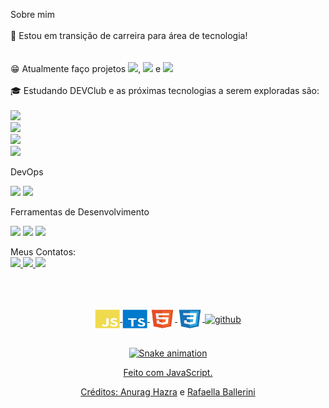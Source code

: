 Sobre mim <br><br>
🤔  Estou em transição de carreira para área de tecnologia! <br><br>
<br>
😁  Atualmente faço projetos <img src="https://img.shields.io/badge/HTML5-E34F26?style=for-the-badge&logo=html5&logoColor=white" />, 
<img src="https://img.shields.io/badge/CSS3-1572B6?style=for-the-badge&logo=css3&logoColor=white"/> e <img src="https://img.shields.io/badge/JavaScript-F7DF1E?style=for-the-badge&logo=javascript&logoColor=black"/><br> <br>
🎓   Estudando DEVClub e as próximas tecnologias a serem exploradas são:<br><br>
<img src="https://img.shields.io/badge/React-20232A?style=for-the-badge&logo=react&logoColor=61DAFB"/> <br>
<img src="https://img.shields.io/badge/React_Native-20232A?style=for-the-badge&logo=react&logoColor=61DAFB"/> <br>
<img src="https://img.shields.io/badge/Angular-DD0031?style=for-the-badge&logo=angular&logoColor=white"/> <br>
<img src="https://img.shields.io/badge/Node.js-43853D?style=for-the-badge&logo=node.js&logoColor=white"/> <br>

DevOps <br>

<img src="https://img.shields.io/badge/GIT-E44C30?style=for-the-badge&logo=git&logoColor=white"/> <img src="https://img.shields.io/badge/GitHub-100000?style=for-the-badge&logo=github&logoColor=white"/>

Ferramentas de Desenvolvimento <br>

<img src="https://img.shields.io/badge/Visual_Studio_Code-0078D4?style=for-the-badge&logo=visual%20studio%20code&logoColor=white"/>
<img src="https://img.shields.io/badge/Figma-F24E1E?style=for-the-badge&logo=figma&logoColor=white"/>
<img src="https://img.shields.io/badge/Canva-%2300C4CC.svg?&style=for-the-badge&logo=Canva&logoColor=white"/>

Meus Contatos: <br>
<a href="https://www.linkedin.com/in/denise-marisa-oliveira-%F0%9F%8F%B3%EF%B8%8F%E2%80%8D%F0%9F%8C%88-0770b7257/"> <img src="https://img.shields.io/badge/LinkedIn-0077B5?style=for-the-badge&logo=linkedin&logoColor=white"/>
<a href="mailto:denisemaoliveira@gmail.com?subject=GitHub&body=Ol%C3%A1%20Denise%2C%20estou%20entrando%20em%20contato%20atrav%C3%A9s%20da%20plataforma%20Github"/><img src="https://img.shields.io/badge/Gmail-D14836?style=for-the-badge&logo=gmail&logoColor=white"/> <a href="https://wa.me/5511957856870?text=Ol%C3%A1%20Denise!%0AEstou%20entrando%20em%20contato%20pela%20plataforma%20GitHub!"/><img src="https://img.shields.io/badge/WhatsApp-25D366?style=for-the-badge&logo=whatsapp&logoColor=white"/><br><br><br>
    

<div align="center" valign="top"><br>
  <img align="center" alt="Js" height="30" width="40" src="https://raw.githubusercontent.com/devicons/devicon/master/icons/javascript/javascript-plain.svg">
  <img align="center" alt="Js" height="30" width="40" src="https://raw.githubusercontent.com/devicons/devicon/master/icons/typescript/typescript-plain.svg">
  <img align="center" alt="HTML" height="30" width="40" src="https://raw.githubusercontent.com/devicons/devicon/master/icons/html5/html5-original.svg">
  <img align="center" alt="CSS" height="30" width="40" src="https://raw.githubusercontent.com/devicons/devicon/master/icons/css3/css3-original.svg">
  <img align="center" alt="github" height="35" width="40" src="https://img.shields.io/badge/GitHub-100000?style=for-the-badge&logo=github&logoColor=white">
  
</div><br>
 
<div align="center">

  ![Snake animation](https://github.com/danielbped/danielbped/blob/output/github-contribution-grid-snake.svg)
  
</div>

<div align="center">
  <p>Feito com JavaScript.</p>
  <p>Créditos: <a href="https://github.com/anuraghazra/github-readme-stats">Anurag Hazra</a> e <a href="https://github.com/rafaballerini">Rafaella Ballerini</a></p>
</div>
